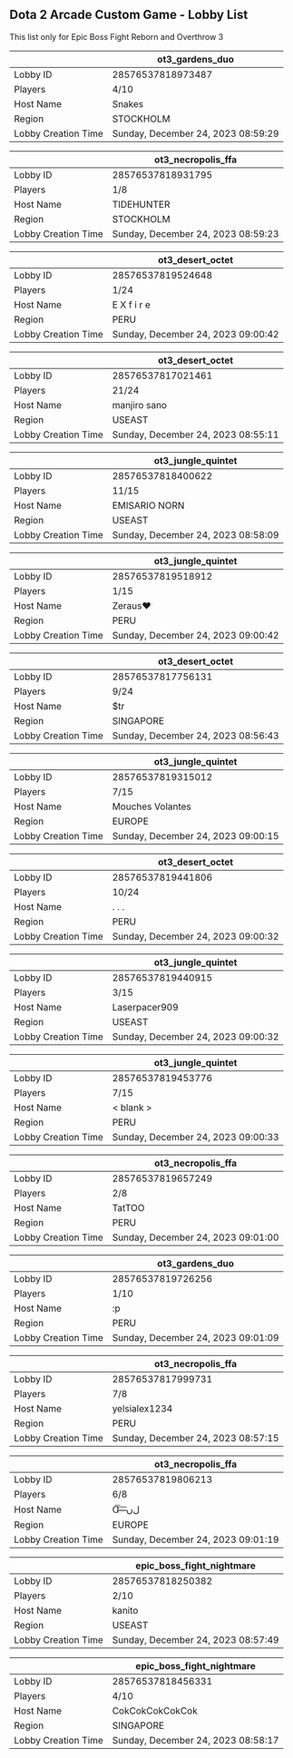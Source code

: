 ## Dota 2 Arcade Custom Game - Lobby List

This list only for Epic Boss Fight Reborn and Overthrow 3

|  | ot3_gardens_duo |
| ------ | ------ |
| Lobby ID | 28576537818973487 |
| Players | 4/10 |
| Host Name | Snakes |
| Region | STOCKHOLM |
| Lobby Creation Time | Sunday, December 24, 2023 08:59:29 |


|  | ot3_necropolis_ffa |
| ------ | ------ |
| Lobby ID | 28576537818931795 |
| Players | 1/8 |
| Host Name | TIDEHUNTER |
| Region | STOCKHOLM |
| Lobby Creation Time | Sunday, December 24, 2023 08:59:23 |


|  | ot3_desert_octet |
| ------ | ------ |
| Lobby ID | 28576537819524648 |
| Players | 1/24 |
| Host Name | E X f i r e |
| Region | PERU |
| Lobby Creation Time | Sunday, December 24, 2023 09:00:42 |


|  | ot3_desert_octet |
| ------ | ------ |
| Lobby ID | 28576537817021461 |
| Players | 21/24 |
| Host Name | manjiro sano |
| Region | USEAST |
| Lobby Creation Time | Sunday, December 24, 2023 08:55:11 |


|  | ot3_jungle_quintet |
| ------ | ------ |
| Lobby ID | 28576537818400622 |
| Players | 11/15 |
| Host Name | EMISARIO NORN |
| Region | USEAST |
| Lobby Creation Time | Sunday, December 24, 2023 08:58:09 |


|  | ot3_jungle_quintet |
| ------ | ------ |
| Lobby ID | 28576537819518912 |
| Players | 1/15 |
| Host Name | Zeraus♥ |
| Region | PERU |
| Lobby Creation Time | Sunday, December 24, 2023 09:00:42 |


|  | ot3_desert_octet |
| ------ | ------ |
| Lobby ID | 28576537817756131 |
| Players | 9/24 |
| Host Name | $tr |
| Region | SINGAPORE |
| Lobby Creation Time | Sunday, December 24, 2023 08:56:43 |


|  | ot3_jungle_quintet |
| ------ | ------ |
| Lobby ID | 28576537819315012 |
| Players | 7/15 |
| Host Name | Mouches Volantes |
| Region | EUROPE |
| Lobby Creation Time | Sunday, December 24, 2023 09:00:15 |


|  | ot3_desert_octet |
| ------ | ------ |
| Lobby ID | 28576537819441806 |
| Players | 10/24 |
| Host Name | . . . |
| Region | PERU |
| Lobby Creation Time | Sunday, December 24, 2023 09:00:32 |


|  | ot3_jungle_quintet |
| ------ | ------ |
| Lobby ID | 28576537819440915 |
| Players | 3/15 |
| Host Name | Laserpacer909 |
| Region | USEAST |
| Lobby Creation Time | Sunday, December 24, 2023 09:00:32 |


|  | ot3_jungle_quintet |
| ------ | ------ |
| Lobby ID | 28576537819453776 |
| Players | 7/15 |
| Host Name | < blank > |
| Region | PERU |
| Lobby Creation Time | Sunday, December 24, 2023 09:00:33 |


|  | ot3_necropolis_ffa |
| ------ | ------ |
| Lobby ID | 28576537819657249 |
| Players | 2/8 |
| Host Name | TatTOO |
| Region | PERU |
| Lobby Creation Time | Sunday, December 24, 2023 09:01:00 |


|  | ot3_gardens_duo |
| ------ | ------ |
| Lobby ID | 28576537819726256 |
| Players | 1/10 |
| Host Name | :p |
| Region | PERU |
| Lobby Creation Time | Sunday, December 24, 2023 09:01:09 |


|  | ot3_necropolis_ffa |
| ------ | ------ |
| Lobby ID | 28576537817999731 |
| Players | 7/8 |
| Host Name | yelsialex1234 |
| Region | PERU |
| Lobby Creation Time | Sunday, December 24, 2023 08:57:15 |


|  | ot3_necropolis_ffa |
| ------ | ------ |
| Lobby ID | 28576537819806213 |
| Players | 6/8 |
| Host Name | Ɑ͞ ̶͞ ̶͞ ﻝﮞ |
| Region | EUROPE |
| Lobby Creation Time | Sunday, December 24, 2023 09:01:19 |


|  | epic_boss_fight_nightmare |
| ------ | ------ |
| Lobby ID | 28576537818250382 |
| Players | 2/10 |
| Host Name | kanito |
| Region | USEAST |
| Lobby Creation Time | Sunday, December 24, 2023 08:57:49 |


|  | epic_boss_fight_nightmare |
| ------ | ------ |
| Lobby ID | 28576537818456331 |
| Players | 4/10 |
| Host Name | CokCokCokCokCok |
| Region | SINGAPORE |
| Lobby Creation Time | Sunday, December 24, 2023 08:58:17 |


